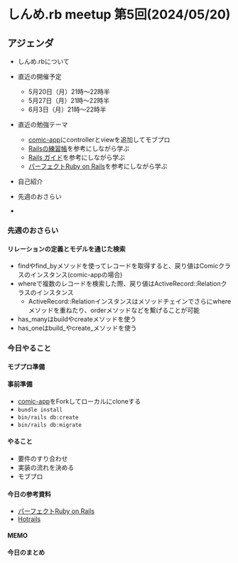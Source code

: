 # しんめ.rb meetup 第5回(2024/05/20)

## アジェンダ

- しんめ.rbについて
- 直近の開催予定
  - 5月20日（月）21時〜22時半
  - 5月27日（月）21時〜22時半
  - 6月3日（月）21時〜22時半

- 直近の勉強テーマ
  - [comic-app](https://github.com/shinmerb/comic-app)にcontrollerとviewを追加してモブプロ
  - [Railsの練習帳](https://zenn.dev/igaiga/books/rails-practice-note/viewer/preface)を参考にしながら学ぶ
  - [Rails ガイド](https://railsguides.jp/active_record_basics.html)を参考にしながら学ぶ
  - [パーフェクトRuby on Rails](https://gihyo.jp/book/2020/978-4-297-11462-6)を参考にしながら学ぶ
- 自己紹介
- 先週のおさらい
-

### 先週のおさらい

#### リレーションの定義とモデルを通じた検索

- findやfind_byメソッドを使ってレコードを取得すると、戻り値はComicクラスのインスタンス(comic-appの場合)
- whereで複数のレコードを検索した際、戻り値はActiveRecord::Relationクラスのインスタンス
  - ActiveRecord::Relationインスタンスはメソッドチェインでさらにwhereメソッドを重ねたり、orderメソッドなどを繋げることが可能
- has_manyはbuildやcreateメソッドを使う
- has_oneはbuild_やcreate_メソッドを使う

### 今日やること

#### モブプロ準備

#### 事前準備

- [comic-app](https://github.com/shinmerb/comic-app)をForkしてローカルにcloneする
- `bundle install`
- `bin/rails db:create`
- `bin/rails db:migrate`

#### やること

- 要件のすり合わせ
- 実装の流れを決める
- モブプロ

#### 今日の参考資料

- [パーフェクトRuby on Rails](https://gihyo.jp/book/2020/978-4-297-11462-6)
- [Hotrails](https://www.hotrails.dev/turbo-rails/crud-controller-ruby-on-rails)

#### MEMO


#### 今日のまとめ
